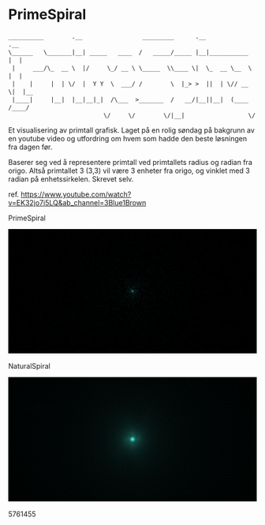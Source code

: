 # PrimeSpiral

  
    __________        .__                 _________      .__              .__   
    \______   \_______|__| _____   ____  /   _____/_____ |__|___________  |  |  
     |     ___/\_  __ \  |/     \_/ __ \ \_____  \\____ \|  \_  __ \__  \ |  |  
     |    |     |  | \/  |  Y Y  \  ___/ /        \  |_> >  ||  | \// __ \|  |__
     |____|     |__|  |__|__|_|  /\___  >_______  /   __/|__||__|  (____  /____/
                               \/     \/        \/|__|                  \/      

Et visualisering av primtall grafisk.
Laget på en rolig søndag på bakgrunn av en youtube video og utfordring om hvem som hadde den beste løsningen fra dagen før.

Baserer seg ved å representere primtall ved primtallets radius og radian fra origo.
Altså primtallet 3 (3,3) vil være 3 enheter fra origo, og vinklet med 3 radian på enhetssirkelen.
Skrevet selv.

ref. https://www.youtube.com/watch?v=EK32jo7i5LQ&ab_channel=3Blue1Brown

PrimeSpiral

![alt text](https://github.com/BirkJohannessen/PrimeSpiral/blob/main/bigPrimeSpiral.png?raw=true)

NaturalSpiral

![alt text](https://github.com/BirkJohannessen/PrimeSpiral/blob/main/bigNspiral.png?raw=true)


5761455
